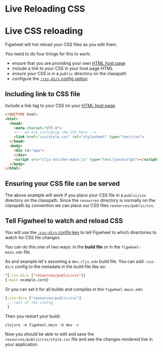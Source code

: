 # Live Reloading CSS

# Live CSS reloading

<div class="lead-in">Figwheel will hot reload your CSS files as you edit them.</div>

You need to do four things for this to work:

* ensure that you are providing your own [HTML host page][host-page]
* include a link to your CSS in your host page HTML
* ensure your CSS is in a `public` directory on the classpath
* configure the [`:css-dirs` config option][css-dirs]

## Including link to CSS file

Include a link tag to your CSS on your [HTML host page][host-page].

```html
<!DOCTYPE html>
<html>
  <head>
    <meta charset="UTF-8">
    <!-- we are including the CSS here -->
    <link href="css/style.css" rel="stylesheet" type="text/css">
  </head>
  <body>
    <div id="app">
    </div>
    <script src="cljs-out/dev-main.js" type="text/javascript"></script>
  </body>
</html>
```

## Ensuring your CSS file can be served

The above example will work if you place your CSS file in a
`public/css` directory on the classpath. Since the `resources`
directory is normally on the classpath by convention we can place our
CSS files `resources/public/css`.

## Tell Figwheel to watch and reload CSS

You will use the [`:css-dirs` config key][css-dirs] to tell Figwheel
to which directories to watch for CSS file changes.

You can do this one of two ways: in the **build file** or in the
`figwheel-main.edn` file.

As and example let's assuming a `dev.cljs.edn` build file. You can add
`:css-dirs` config to the metadata in the build file like so:

```clojure
^{:css-dirs ["resources/public/css"]}
{:main example.core}
```

Or you can set it for all builds and compiles in the `figwheel-main.edn`:

```clojure
{:css-dirs ["resources/public/css"]
 ;; rest of the config
 }
```

Then you restart your build:

```shell
clojure -m figwheel.main -b dev -r
```

Now you should be able to edit and save the
`resources/public/css/style.css` file and see the changes rendered
live in your application.

[css-dirs]: //figwheel.org/config-options#css-dirs
[host-page]: //figwheel.org/docs/your_host_page
